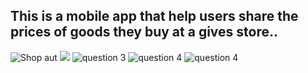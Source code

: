 
## This is a mobile app that help users share the prices of goods they buy at a gives store..

![Shop aut](https://github.com/JohnM-Kahura/Digital-Receipts/blob/master/screenshots/1.jpeg)
![](https://github.com/JohnM-Kahura/Digital-Receipts/blob/master/screenshots/2.jpeg)
![question 3](https://github.com/JohnM-Kahura/Digital-Receipts/blob/master/screenshots/3.jpeg)
![question 4](https://github.com/JohnM-Kahura/Digital-Receipts/blob/master/screenshots/5.jpeg)
![question 4](https://github.com/JohnM-Kahura/Digital-Receipts/blob/master/screenshots/6.jpeg)
